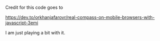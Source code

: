Credit for this code goes to

  https://dev.to/orkhanjafarovr/real-compass-on-mobile-browsers-with-javascript-3emi

I am just playing a bit with it.
